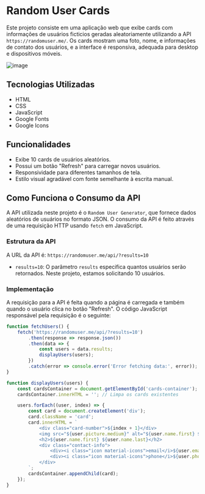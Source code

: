 # Random User Cards

Este projeto consiste em uma aplicação web que exibe cards com informações de usuários ficticios geradas aleatoriamente utilizando a API `https://randomuser.me/`. Os cards mostram uma foto, nome, e informações de contato dos usuários, e a interface é responsiva, adequada para desktop e dispositivos móveis.

![image](https://github.com/user-attachments/assets/185c4d11-ea0d-4b31-9215-48636cc80335)


## Tecnologias Utilizadas

- HTML
- CSS
- JavaScript
- Google Fonts
- Google Icons

## Funcionalidades

- Exibe 10 cards de usuários aleatórios.
- Possui um botão "Refresh" para carregar novos usuários.
- Responsividade para diferentes tamanhos de tela.
- Estilo visual agradável com fonte semelhante à escrita manual.

## Como Funciona o Consumo da API

A API utilizada neste projeto é o `Random User Generator`, que fornece dados aleatórios de usuários no formato JSON. O consumo da API é feito através de uma requisição HTTP usando `fetch` em JavaScript. 

### Estrutura da API

A URL da API é: `https://randomuser.me/api/?results=10`

- `results=10`: O parâmetro `results` especifica quantos usuários serão retornados. Neste projeto, estamos solicitando 10 usuários.

### Implementação

A requisição para a API é feita quando a página é carregada e também quando o usuário clica no botão "Refresh". O código JavaScript responsável pela requisição é o seguinte:

```javascript
function fetchUsers() {
    fetch('https://randomuser.me/api/?results=10')
        .then(response => response.json())
        .then(data => {
            const users = data.results;
            displayUsers(users);
        })
        .catch(error => console.error('Error fetching data:', error));
}

function displayUsers(users) {
    const cardsContainer = document.getElementById('cards-container');
    cardsContainer.innerHTML = ''; // Limpa os cards existentes

    users.forEach((user, index) => {
        const card = document.createElement('div');
        card.className = 'card';
        card.innerHTML = `
            <div class="card-number">${index + 1}</div>
            <img src="${user.picture.medium}" alt="${user.name.first} ${user.name.last}">
            <h2>${user.name.first} ${user.name.last}</h2>
            <div class="contact-info">
                <div><i class="icon material-icons">email</i>${user.email}</div>
                <div><i class="icon material-icons">phone</i>${user.phone}</div>
            </div>
        `;
        cardsContainer.appendChild(card);
    });
}
